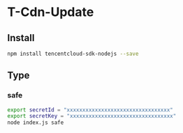 # T-Cdn-Update

## Install

```sh
npm install tencentcloud-sdk-nodejs --save
```

## Type

### safe

```sh
export secretId = "xxxxxxxxxxxxxxxxxxxxxxxxxxxxxxxxx"
export secretKey = "xxxxxxxxxxxxxxxxxxxxxxxxxxxxxxxxx"
node index.js safe
```
